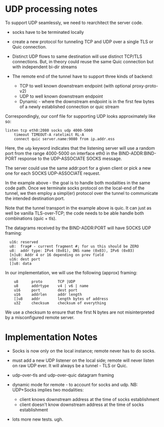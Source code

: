 # UDP processing notes

To support UDP seamlessly, we need to rearchitect the server code.

- socks have to be terminated locally 
- create a new protocol for tunneling TCP and UDP over a single TLS
  or Quic connection.
- Distinct UDP flows to same destination will use distinct TCP/TLS
  connections. But, in theory could reuse the same Quic connection
  but with independent bi-dir streams
- The remote end of the tunnel have to support three kinds of
  backend:

    * TCP to well known downstream endpoint (with optional
      proxy-proto-v2)
    * UDP to well known downstream endpoint
    * Dynamic - where the downstream endpoint is in the first few
      bytes of a newly established connection or quic stream


Correspondingly, our conf file for supporting UDP looks
approximately like so:

```
listen tcp eth0:2080 socks udp 4000-5000
    timeout TIMEOUT-A ratelimit RL-A
    connect quic server.name:9080 from ip.addr.ess
```

Here, the `udp` keyword indicates that the
listening server will use a random port from the range
4000-5000 on interface eth0 in the BIND-ADDR:BIND-PORT
response to the UDP-ASSOCIATE SOCKS message.

The server could use the same addr:port for a given client or
pick a new one for each SOCKS UDP-ASSOCIATE request.

In the example above - the goal is to handle both modalities
in the same code path. Once we terminate socks protocol on the
local-end of the tunnel, we then employ a simpl(er) protocol
over the tunnel to communicate the intended destination:port.

Note that the tunnel transport in the example above is quic. It
can just as well be vanilla TLS-over-TCP; the code needs to be
able handle both combinations (quic + tls).

The datagrams received by the BIND-ADDR:PORT will have SOCKS UDP
framing:

```
  u16: reserved
  u8:  frag# - current fragment #; for us this should be ZERO
  u8:  addr type: IPv4 (0x01), DNS name (0x03), IPv6 (0x03)
  [n]u8: Addr 4 or 16 depending on prev field
  u16: dest port
  []u8: data

```

In our implementation, we will use the following (approx)
framing:

```
    u8      proto       TCP |UDP
    u8      addrtype    v4 | v6 | name
    u16     port        dest port
    u16     addrlen     addr length
    []u8    addr        length bytes of address
    u32     checksum    checksum of everything
```

We use a checksum to ensure that the first N bytes are not
misinterpreted by a misconfigured remote server.


# Implementation Notes

* Socks is now only on the local instance; remote never has to do
  socks.

* must add a new UDP listener on the local side; remote will never
  listen on raw UDP ever. It will always be a tunnel - TLS or Quic.

* udp-over-tls and udp-over-quic datagram framing

* dynamic mode for remote - to account for socks and udp.
  NB: UDP+Socks implies two modalities:

   - client knows downstream address at the time of socks
     establishment
   - client doesn't know downstream address at the time of socks
     establishment

* lots more new tests. ugh.

